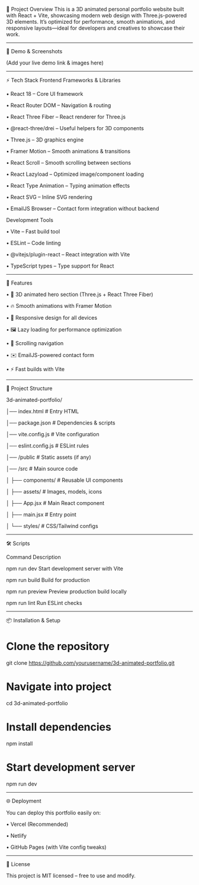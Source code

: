 📌 Project Overview
This is a 3D animated personal portfolio website built with React + Vite, showcasing modern web design with Three.js-powered 3D elements. It’s optimized for performance, smooth animations, and responsive layouts—ideal for developers and creatives to showcase their work.
________________________________________
📸 Demo & Screenshots

(Add your live demo link & images here)
________________________________________
⚡ Tech Stack
Frontend Frameworks & Libraries

•	React 18 – Core UI framework

•	React Router DOM – Navigation & routing

•	React Three Fiber – React renderer for Three.js

•	@react-three/drei – Useful helpers for 3D components

•	Three.js – 3D graphics engine

•	Framer Motion – Smooth animations & transitions

•	React Scroll – Smooth scrolling between sections

•	React Lazyload – Optimized image/component loading

•	React Type Animation – Typing animation effects

•	React SVG – Inline SVG rendering

•	EmailJS Browser – Contact form integration without backend

Development Tools

•	Vite – Fast build tool

•	ESLint – Code linting

•	@vitejs/plugin-react – React integration with Vite

•	TypeScript types – Type support for React
________________________________________
🚀 Features

•	🎨 3D animated hero section (Three.js + React Three Fiber)

•	🔥 Smooth animations with Framer Motion

•	📱 Responsive design for all devices

•	🖼️ Lazy loading for performance optimization

•	📜 Scrolling navigation

•	✉️ EmailJS-powered contact form

•	⚡ Fast builds with Vite
________________________________________
📂 Project Structure

3d-animated-portfolio/

│── index.html          # Entry HTML

│── package.json        # Dependencies & scripts

│── vite.config.js      # Vite configuration

│── eslint.config.js    # ESLint rules

│── /public             # Static assets (if any)

│── /src                # Main source code

│   ├── components/     # Reusable UI components

│   ├── assets/         # Images, models, icons

│   ├── App.jsx         # Main React component

│   ├── main.jsx        # Entry point

│   └── styles/         # CSS/Tailwind configs
________________________________________
🛠️ Scripts

Command	          Description

npm run dev   	  Start development server with Vite

npm run build   	Build for production

npm run preview	  Preview production build locally

npm run lint	    Run ESLint checks
________________________________________
📦 Installation & Setup

# Clone the repository

git clone https://github.com/yourusername/3d-animated-portfolio.git


# Navigate into project

cd 3d-animated-portfolio

# Install dependencies

npm install

# Start development server

npm run dev
________________________________________
🌐 Deployment

You can deploy this portfolio easily on:

•	Vercel (Recommended)

•	Netlify

•	GitHub Pages (with Vite config tweaks)
________________________________________
📜 License

This project is MIT licensed – free to use and modify.

